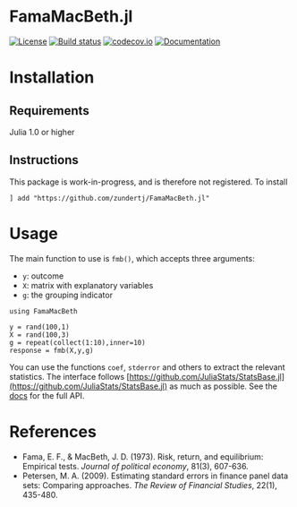 # FamaMacBeth.jl

[![License](http://img.shields.io/badge/license-MIT-brightgreen.svg?style=flat)](LICENSE)
[![Build status](https://github.com/zundertj/FamaMacBeth.jl/workflows/test/badge.svg)](https://github.com/zundertj/FamaMacBeth.jl/actions?workflow=test)
[![codecov.io](https://codecov.io/gh/zundertj/FamaMacBeth.jl/branch/master/graphs/badge.svg)](http://codecov.io/github/zundertj/FamaMacBeth.jl?branch=master)
[![Documentation](https://img.shields.io/badge/docs-latest-blue.svg)](https://zundertj.github.io/FamaMacBeth.jl/latest)

# Installation

## Requirements
Julia 1.0 or higher

## Instructions
This package is work-in-progress, and is therefore not registered. To install
```
] add "https://github.com/zundertj/FamaMacBeth.jl"
```

# Usage
The main function to use is `fmb()`, which accepts three arguments:
- `y`: outcome
- `X`: matrix with explanatory variables
- `g`: the grouping indicator

```
using FamaMacBeth

y = rand(100,1)
X = rand(100,3)
g = repeat(collect(1:10),inner=10)
response = fmb(X,y,g)
```
You can use the functions `coef`, `stderror` and others to extract the relevant statistics. The interface follows [https://github.com/JuliaStats/StatsBase.jl](https://github.com/JuliaStats/StatsBase.jl) as much as possible. See the [docs](https://zundertj.github.io/FamaMacBeth.jl/latest) for the full API.

# References
- Fama, E. F., & MacBeth, J. D. (1973). Risk, return, and equilibrium: Empirical tests. *Journal of political economy*, 81(3), 607-636.
- Petersen, M. A. (2009). Estimating standard errors in finance panel data sets: Comparing approaches. *The Review of Financial Studies*, 22(1), 435-480.

